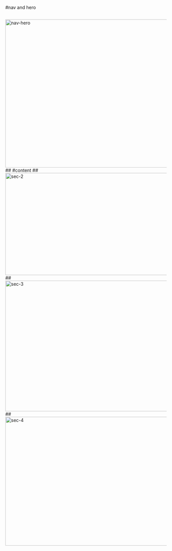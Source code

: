 #nav and hero
##
<img width="951" height="461" alt="nav-hero" src="https://github.com/user-attachments/assets/5069aba3-c550-4a3e-ab49-5878ec3c9693" />
##
#content
##
<img width="960" height="318" alt="sec-2" src="https://github.com/user-attachments/assets/d76292ef-c014-46c2-aaf7-59e0903b08c8" />
##
<img width="943" height="407" alt="sec-3" src="https://github.com/user-attachments/assets/b05500cf-b84c-487c-b443-36bfbeda99af" />
##
<img width="916" height="401" alt="sec-4" src="https://github.com/user-attachments/assets/e53761b8-3d35-47c3-9e6b-b63b03a1a943" />
